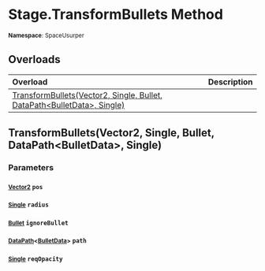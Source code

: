 # Stage.TransformBullets Method

<small>**Namespace**: SpaceUsurper</small>

## Overloads

<div markdown="1" class="member-table">

| Overload | Description |
| :------- | ----------- |
| [TransformBullets(Vector2, Single, Bullet, DataPath&lt;BulletData&gt;, Single)](#Vector2_Single_Bullet_DataPath_Single_) |  | 

</div>

## TransformBullets(Vector2, Single, Bullet, DataPath&lt;BulletData&gt;, Single)
### Parameters
#### <small>[Vector2](https://docs.unity3d.com/ScriptReference/Vector2.html)</small> `pos`

#### <small>[Single](https://docs.microsoft.com/en-us/dotnet/api/system.single?view=netframework-4.5)</small> `radius`

#### <small>[Bullet](../Bullet.md)</small> `ignoreBullet`

#### <small>[DataPath](../DataPath-1.md)&lt;[BulletData](../BulletData.md)&gt;</small> `path`

#### <small>[Single](https://docs.microsoft.com/en-us/dotnet/api/system.single?view=netframework-4.5)</small> `reqOpacity`

